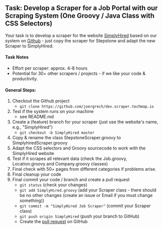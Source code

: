 ## Task: Develop a Scraper for a Job Portal with our Scraping System (One Groovy / Java Class with CSS Selectors)

Your task is to develop a scraper for the website [SimplyHired](https://www.simplyhired.com/)
based on our system on [Github](https://github.com/joergrech/dev.scraper.techmap.io) - just
copy the scraper for Stepstone and adapt the new Scraper to SimplyHired.

#### Task Notes
* Effort per scraper: approx. 4-8 hours
* Potential for 30+ other scrapers / projects - if we like your code & productivity.

#### General Steps:
1. Checkout the Github project
	* `git clone https://github.com/joergrech/dev.scraper.techmap.io`
2. Test if the system runs on your machine
	* see README.md
3. Create a (feature) branch for your scraper (just use the website's name, e.g., "SimplyHired")
	* `git checkout -b SimplyHired master`
4. Copy & rename the class StepstoneScraper.groovy to SimplyhiredScraper.groovy
5. Adapt the CSS selectors and Groovy sourcecode to work with the SimplyHired website
6. Test if it scrapes all relevant data (check the Job.groovy, Location.groovy and Company.groovy classes)
7. Final check with 50+ pages from different categories if problems arise.
8. Final cleanup your code
9. Final commit your code / branch and create a pull request
	* `git status` (check your changes)
	* `git add SimplyHired.groovy` (add your Scraper class - there should be no other changes (create an issue or Email if you must change something))
	* `git commit -m "SimplyHired Job Scraper"` (commit your Scraper class)
	* `git push origin SimplyHired` (push your branch to GitHub)
	* Create the [pull request](https://docs.github.com/en/github/collaborating-with-issues-and-pull-requests/creating-a-pull-request) on GitHub
